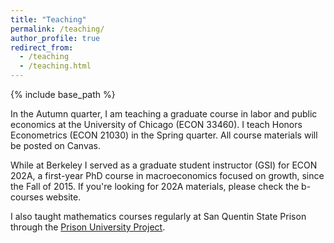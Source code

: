 ```yaml
---
title: "Teaching"
permalink: /teaching/
author_profile: true
redirect_from:
  - /teaching
  - /teaching.html
---
```


{% include base_path %}

In the Autumn quarter, I am teaching a graduate course in labor and public economics at the University of Chicago (ECON 33460). I teach Honors Econometrics (ECON 21030) in the Spring quarter.  All course materials will be posted on Canvas. 

While at Berkeley I served as a graduate student instructor (GSI) for ECON 202A, a first-year PhD course in macroeconomics focused on growth, 
since the Fall of 2015. If you're looking for 202A materials, please check the b-courses website.

I also taught mathematics courses regularly at San Quentin State Prison through the [Prison University Project](https://prisonuniversityproject.org/). 

